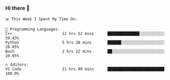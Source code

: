 ### Hi there 👋

<!--START_SECTION:waka-->
```text
📊 This Week I Spent My Time On: 

💬 Programming Languages: 
C++                      12 hrs 52 mins      ██████████████░░░░░░░░░░░   59.43% 
Python                   5 hrs 38 mins       ██████░░░░░░░░░░░░░░░░░░░   26.05% 
Bash                     2 hrs 22 mins       ██░░░░░░░░░░░░░░░░░░░░░░░   10.95%

🔥 Editors: 
VS Code                  21 hrs 40 mins      █████████████████████████   100.0%
```


<!--END_SECTION:waka-->

